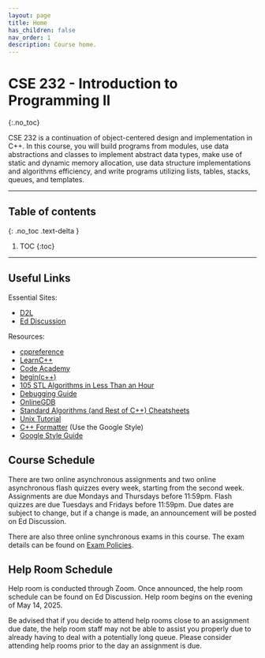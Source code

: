 ```yaml
---
layout: page
title: Home
has_children: false
nav_order: 1
description: Course home.
---
```


# CSE 232 - Introduction to Programming II
{:.no_toc}

CSE 232 is a continuation of object-centered design and implementation in C++. In this course, you will build programs from modules, use data abstractions and classes to implement abstract data types, make use of static and dynamic memory allocation, use data structure implementations and algorithms efficiency, and write programs utilizing lists, tables, stacks, queues, and templates.

---

## Table of contents
{: .no_toc .text-delta }

1. TOC
{:toc}

---

## Useful Links

Essential Sites:
- [D2L](https://d2l.msu.edu/)
- [Ed Discussion](https://edstem.org/)

Resources:
- [cppreference](https://en.cppreference.com/w/)
- [LearnC++](https://www.learncpp.com/)
- [Code Academy](https://www.codecademy.com/learn/learn-c-plus-plus/modules/learn-cpp-hello-world/cheatsheet)
- [begin(c++)](https://gist.github.com/johnmcfarlane/1b2d9c83e4d3f700ba61e2df4077c613)
- [105 STL Algorithms in Less Than an Hour](https://www.youtube.com/watch?v=2olsGf6JIkU)
- [Debugging Guide](../debugging)
- [OnlineGDB](https://www.onlinegdb.com/)
- [Standard Algorithms (and Rest of C++) Cheatsheets](https://hackingcpp.com/cpp/cheat_sheets.html)
- [Unix Tutorial](https://www.tutorialspoint.com/unix/index.htm)
- [C++ Formatter](http://format.krzaq.cc/) (Use the Google Style)
- [Google Style Guide](https://google.github.io/styleguide/cppguide.html)

## Course Schedule

There are two online asynchronous assignments and two online asynchronous flash quizzes every week, starting from the second week. Assignments are due Mondays and Thursdays before 11:59pm. Flash quizzes are due Tuesdays and Fridays before 11:59pm. Due dates are subject to change, but if a change is made, an announcement will be posted on Ed Discussion.

There are also three online synchronous exams in this course. The exam details can be found on [Exam Policies](../exam_policies).

<!-- Below are links to the lectures for that week. All other material will be provided via D2L. -->

## Help Room Schedule

Help room is conducted through Zoom. Once announced, the help room schedule can be found on Ed Discussion. Help room begins on the evening of May 14, 2025.

Be advised that if you decide to attend help rooms close to an assignment due date, the help room staff may not be able to assist you properly due to already having to deal with a potentially long queue. Please consider attending help rooms prior to the day an assignment is due.

<!-- Please direct any and all written communication to Ed Discussion. Emails may not be responded to.

If you would like a one-on-one meeting with an instructor, please make a private Ed Discussion post detailing your request and availability. -->
